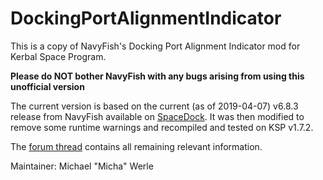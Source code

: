 # DockingPortAlignmentIndicator

This is a copy of NavyFish's Docking Port Alignment Indicator mod for Kerbal Space Program.

**Please do NOT bother NavyFish with any bugs arising from using this unofficial version**

The current version is based on the current (as of 2019-04-07) v6.8.3 release from NavyFish available on [SpaceDock](https://spacedock.info/mod/543/Docking%20Port%20Alignment%20Indicator). 
It was then modified to remove some runtime warnings and recompiled and tested on KSP v1.7.2.

The [forum thread](https://forum.kerbalspaceprogram.com/index.php?showtopic=40423) contains all remaining relevant information.

Maintainer: Michael "Micha" Werle
